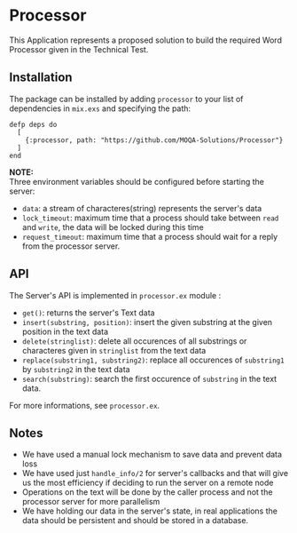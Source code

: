 # Processor

This Application represents a proposed solution to build the required Word Processor given
in the Technical Test.

## Installation

The package can be installed by adding `processor` to your list of dependencies in `mix.exs`
and specifying the path:

```
defp deps do
  [
    {:processor, path: "https://github.com/MOQA-Solutions/Processor"}
  ]
end
```
**NOTE:**<br>
Three environment variables should be configured before starting the server:<br>
- `data`: a stream of characteres(string) represents the server's data
- `lock_timeout`: maximum time that a process should take between `read` and `write`,
   the data will be locked during this time
- `request_timeout`: maximum time that a process should wait for a reply from the processor server.

## API

The Server's API is implemented in `processor.ex` module :
- `get()`: returns the server's Text data
- `insert(substring, position)`: insert the given substring at the given position in the text data
- `delete(stringlist)`: delete all occurences of all substrings or characteres given in `stringlist`
   from the text data
- `replace(substring1, substring2)`: replace all occurences of `substring1` by `substring2` in the
  text data
- `search(substring)`: search the first occurence of `substring` in the text data.<br>
<!-- end -->
For more informations, see `processor.ex`.

## Notes

- We have used a manual lock mechanism to save data and prevent data loss
- We have used just `handle_info/2` for server's callbacks and that will give us the most
  efficiency if deciding to run the server on a remote node  
- Operations on the text will be done by the caller process and not the processor server for
  more parallelism
- We have holding our data in the server's state, in real applications the data should be persistent
  and should be stored in a database.
 





